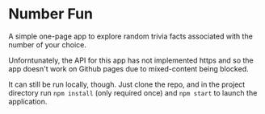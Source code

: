 # Number Fun

A simple one-page app to explore random trivia facts associated with the number of your choice.

Unforntunately, the API for this app has not implemented https and so the app doesn't work on Github pages due to mixed-content being blocked.

It can still be run locally, though. Just clone the repo, and in the project directory run `npm install` (only required once) and `npm start` to launch the application.
